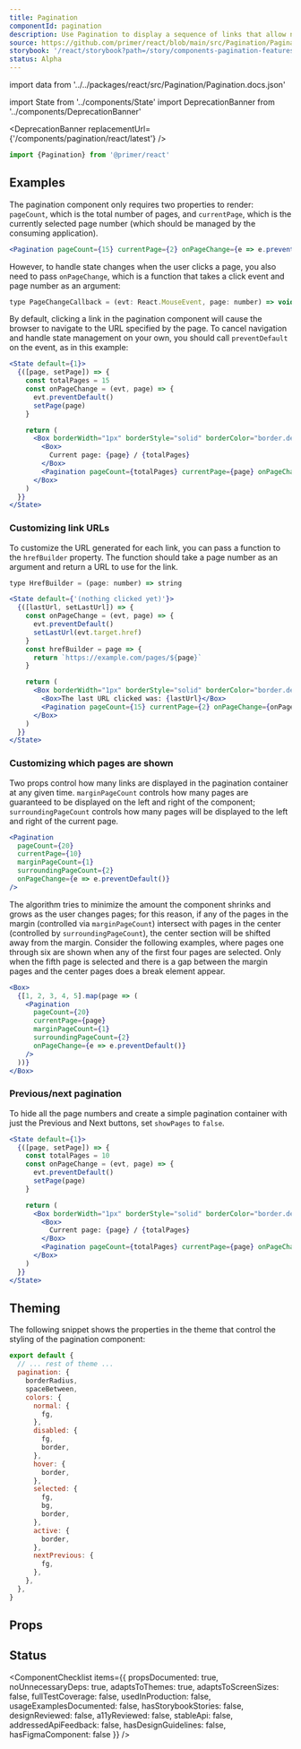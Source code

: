 ```yaml
---
title: Pagination
componentId: pagination
description: Use Pagination to display a sequence of links that allow navigation to discrete, related pages.
source: https://github.com/primer/react/blob/main/src/Pagination/Pagination.tsx
storybook: '/react/storybook?path=/story/components-pagination-features--hide-page-numbers'
status: Alpha
---
```


import data from '../../packages/react/src/Pagination/Pagination.docs.json'

import State from '../components/State'
import DeprecationBanner from '../components/DeprecationBanner'

<DeprecationBanner replacementUrl={'/components/pagination/react/latest'} />

```js
import {Pagination} from '@primer/react'
```

## Examples

The pagination component only requires two properties to render: `pageCount`, which is the total number of pages, and `currentPage`, which is the currently selected page number (which should be managed by the consuming application).

```jsx live
<Pagination pageCount={15} currentPage={2} onPageChange={e => e.preventDefault()} />
```

However, to handle state changes when the user clicks a page, you also need to pass `onPageChange`, which is a function that takes a click event and page number as an argument:

```javascript
type PageChangeCallback = (evt: React.MouseEvent, page: number) => void
```

By default, clicking a link in the pagination component will cause the browser to navigate to the URL specified by the page. To cancel navigation and handle state management on your own, you should call `preventDefault` on the event, as in this example:

```jsx live
<State default={1}>
  {([page, setPage]) => {
    const totalPages = 15
    const onPageChange = (evt, page) => {
      evt.preventDefault()
      setPage(page)
    }

    return (
      <Box borderWidth="1px" borderStyle="solid" borderColor="border.default" borderRadius={2} p={2}>
        <Box>
          Current page: {page} / {totalPages}
        </Box>
        <Pagination pageCount={totalPages} currentPage={page} onPageChange={onPageChange} />
      </Box>
    )
  }}
</State>
```

### Customizing link URLs

To customize the URL generated for each link, you can pass a function to the `hrefBuilder` property. The function should take a page number as an argument and return a URL to use for the link.

```javascript
type HrefBuilder = (page: number) => string
```

```jsx live
<State default={'(nothing clicked yet)'}>
  {([lastUrl, setLastUrl]) => {
    const onPageChange = (evt, page) => {
      evt.preventDefault()
      setLastUrl(evt.target.href)
    }
    const hrefBuilder = page => {
      return `https://example.com/pages/${page}`
    }

    return (
      <Box borderWidth="1px" borderStyle="solid" borderColor="border.default" borderRadius={2} p={2}>
        <Box>The last URL clicked was: {lastUrl}</Box>
        <Pagination pageCount={15} currentPage={2} onPageChange={onPageChange} hrefBuilder={hrefBuilder} />
      </Box>
    )
  }}
</State>
```

### Customizing which pages are shown

Two props control how many links are displayed in the pagination container at any given time. `marginPageCount` controls how many pages are guaranteed to be displayed on the left and right of the component; `surroundingPageCount` controls how many pages will be displayed to the left and right of the current page.

```jsx live
<Pagination
  pageCount={20}
  currentPage={10}
  marginPageCount={1}
  surroundingPageCount={2}
  onPageChange={e => e.preventDefault()}
/>
```

The algorithm tries to minimize the amount the component shrinks and grows as the user changes pages; for this reason, if any of the pages in the margin (controlled via `marginPageCount`) intersect with pages in the center (controlled by `surroundingPageCount`), the center section will be shifted away from the margin. Consider the following examples, where pages one through six are shown when any of the first four pages are selected. Only when the fifth page is selected and there is a gap between the margin pages and the center pages does a break element appear.

```jsx live
<Box>
  {[1, 2, 3, 4, 5].map(page => (
    <Pagination
      pageCount={20}
      currentPage={page}
      marginPageCount={1}
      surroundingPageCount={2}
      onPageChange={e => e.preventDefault()}
    />
  ))}
</Box>
```

### Previous/next pagination

To hide all the page numbers and create a simple pagination container with just the Previous and Next buttons, set `showPages` to `false`.

```jsx live
<State default={1}>
  {([page, setPage]) => {
    const totalPages = 10
    const onPageChange = (evt, page) => {
      evt.preventDefault()
      setPage(page)
    }

    return (
      <Box borderWidth="1px" borderStyle="solid" borderColor="border.default" borderRadius={2} p={2}>
        <Box>
          Current page: {page} / {totalPages}
        </Box>
        <Pagination pageCount={totalPages} currentPage={page} onPageChange={onPageChange} showPages={false} />
      </Box>
    )
  }}
</State>
```

## Theming

The following snippet shows the properties in the theme that control the styling of the pagination component:

```javascript
export default {
  // ... rest of theme ...
  pagination: {
    borderRadius,
    spaceBetween,
    colors: {
      normal: {
        fg,
      },
      disabled: {
        fg,
        border,
      },
      hover: {
        border,
      },
      selected: {
        fg,
        bg,
        border,
      },
      active: {
        border,
      },
      nextPrevious: {
        fg,
      },
    },
  },
}
```

## Props

<ComponentProps data={data} />

## Status

<ComponentChecklist
items={{
    propsDocumented: true,
    noUnnecessaryDeps: true,
    adaptsToThemes: true,
    adaptsToScreenSizes: false,
    fullTestCoverage: false,
    usedInProduction: false,
    usageExamplesDocumented: false,
    hasStorybookStories: false,
    designReviewed: false,
    a11yReviewed: false,
    stableApi: false,
    addressedApiFeedback: false,
    hasDesignGuidelines: false,
    hasFigmaComponent: false
  }}
/>
